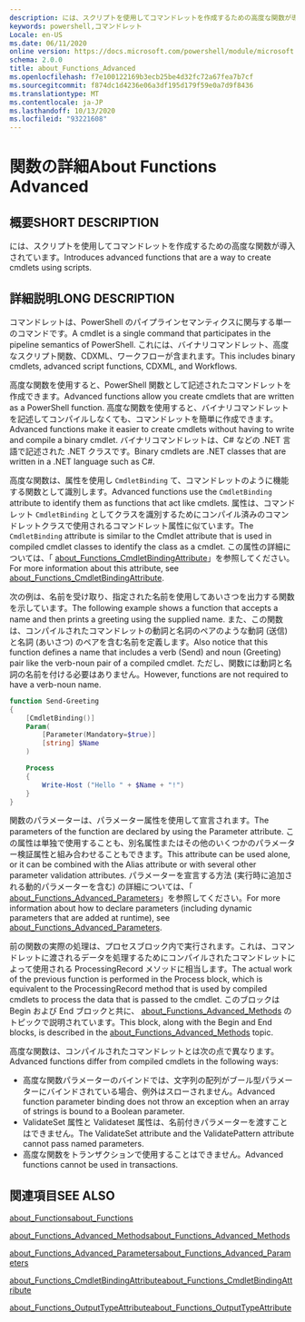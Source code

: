 ```yaml
---
description: には、スクリプトを使用してコマンドレットを作成するための高度な関数が導入されています。
keywords: powershell,コマンドレット
Locale: en-US
ms.date: 06/11/2020
online version: https://docs.microsoft.com/powershell/module/microsoft.powershell.core/about/about_functions_advanced?view=powershell-6&WT.mc_id=ps-gethelp
schema: 2.0.0
title: about_Functions_Advanced
ms.openlocfilehash: f7e100122169b3ecb25be4d32fc72a67fea7b7cf
ms.sourcegitcommit: f874dc1d4236e06a3df195d179f59e0a7d9f8436
ms.translationtype: MT
ms.contentlocale: ja-JP
ms.lasthandoff: 10/13/2020
ms.locfileid: "93221608"
---
```

# <a name="about-functions-advanced"></a><span data-ttu-id="62084-104">関数の詳細</span><span class="sxs-lookup"><span data-stu-id="62084-104">About Functions Advanced</span></span>

## <a name="short-description"></a><span data-ttu-id="62084-105">概要</span><span class="sxs-lookup"><span data-stu-id="62084-105">SHORT DESCRIPTION</span></span>
<span data-ttu-id="62084-106">には、スクリプトを使用してコマンドレットを作成するための高度な関数が導入されています。</span><span class="sxs-lookup"><span data-stu-id="62084-106">Introduces advanced functions that are a way to create cmdlets using scripts.</span></span>

## <a name="long-description"></a><span data-ttu-id="62084-107">詳細説明</span><span class="sxs-lookup"><span data-stu-id="62084-107">LONG DESCRIPTION</span></span>

<span data-ttu-id="62084-108">コマンドレットは、PowerShell のパイプラインセマンティクスに関与する単一のコマンドです。</span><span class="sxs-lookup"><span data-stu-id="62084-108">A cmdlet is a single command that participates in the pipeline semantics of PowerShell.</span></span> <span data-ttu-id="62084-109">これには、バイナリコマンドレット、高度なスクリプト関数、CDXML、ワークフローが含まれます。</span><span class="sxs-lookup"><span data-stu-id="62084-109">This includes binary cmdlets, advanced script functions, CDXML, and Workflows.</span></span>

<span data-ttu-id="62084-110">高度な関数を使用すると、PowerShell 関数として記述されたコマンドレットを作成できます。</span><span class="sxs-lookup"><span data-stu-id="62084-110">Advanced functions allow you create cmdlets that are written as a PowerShell function.</span></span> <span data-ttu-id="62084-111">高度な関数を使用すると、バイナリコマンドレットを記述してコンパイルしなくても、コマンドレットを簡単に作成できます。</span><span class="sxs-lookup"><span data-stu-id="62084-111">Advanced functions make it easier to create cmdlets without having to write and compile a binary cmdlet.</span></span> <span data-ttu-id="62084-112">バイナリコマンドレットは、C# などの .NET 言語で記述された .NET クラスです。</span><span class="sxs-lookup"><span data-stu-id="62084-112">Binary cmdlets are .NET classes that are written in a .NET language such as C#.</span></span>

<span data-ttu-id="62084-113">高度な関数は、属性を使用し `CmdletBinding` て、コマンドレットのように機能する関数として識別します。</span><span class="sxs-lookup"><span data-stu-id="62084-113">Advanced functions use the `CmdletBinding` attribute to identify them as functions that act like cmdlets.</span></span> <span data-ttu-id="62084-114">属性は、コマンドレット `CmdletBinding` としてクラスを識別するためにコンパイル済みのコマンドレットクラスで使用されるコマンドレット属性に似ています。</span><span class="sxs-lookup"><span data-stu-id="62084-114">The `CmdletBinding` attribute is similar to the Cmdlet attribute that is used in compiled cmdlet classes to identify the class as a cmdlet.</span></span> <span data-ttu-id="62084-115">この属性の詳細については、「 [about_Functions_CmdletBindingAttribute](about_Functions_CmdletBindingAttribute.md)」を参照してください。</span><span class="sxs-lookup"><span data-stu-id="62084-115">For more information about this attribute, see [about_Functions_CmdletBindingAttribute](about_Functions_CmdletBindingAttribute.md).</span></span>

<span data-ttu-id="62084-116">次の例は、名前を受け取り、指定された名前を使用してあいさつを出力する関数を示しています。</span><span class="sxs-lookup"><span data-stu-id="62084-116">The following example shows a function that accepts a name and then prints a greeting using the supplied name.</span></span> <span data-ttu-id="62084-117">また、この関数は、コンパイルされたコマンドレットの動詞と名詞のペアのような動詞 (送信) と名詞 (あいさつ) のペアを含む名前を定義します。</span><span class="sxs-lookup"><span data-stu-id="62084-117">Also notice that this function defines a name that includes a verb (Send) and noun (Greeting) pair like the verb-noun pair of a compiled cmdlet.</span></span> <span data-ttu-id="62084-118">ただし、関数には動詞と名詞の名前を付ける必要はありません。</span><span class="sxs-lookup"><span data-stu-id="62084-118">However, functions are not required to have a verb-noun name.</span></span>

```powershell
function Send-Greeting
{
    [CmdletBinding()]
    Param(
        [Parameter(Mandatory=$true)]
        [string] $Name
    )

    Process
    {
        Write-Host ("Hello " + $Name + "!")
    }
}
```

<span data-ttu-id="62084-119">関数のパラメーターは、パラメーター属性を使用して宣言されます。</span><span class="sxs-lookup"><span data-stu-id="62084-119">The parameters of the function are declared by using the Parameter attribute.</span></span>
<span data-ttu-id="62084-120">この属性は単独で使用することも、別名属性またはその他のいくつかのパラメーター検証属性と組み合わせることもできます。</span><span class="sxs-lookup"><span data-stu-id="62084-120">This attribute can be used alone, or it can be combined with the Alias attribute or with several other parameter validation attributes.</span></span> <span data-ttu-id="62084-121">パラメーターを宣言する方法 (実行時に追加される動的パラメーターを含む) の詳細については、「 [about_Functions_Advanced_Parameters](about_Functions_Advanced_Parameters.md)」を参照してください。</span><span class="sxs-lookup"><span data-stu-id="62084-121">For more information about how to declare parameters (including dynamic parameters that are added at runtime), see [about_Functions_Advanced_Parameters](about_Functions_Advanced_Parameters.md).</span></span>

<span data-ttu-id="62084-122">前の関数の実際の処理は、プロセスブロック内で実行されます。これは、コマンドレットに渡されるデータを処理するためにコンパイルされたコマンドレットによって使用される ProcessingRecord メソッドに相当します。</span><span class="sxs-lookup"><span data-stu-id="62084-122">The actual work of the previous function is performed in the Process block, which is equivalent to the ProcessingRecord method that is used by compiled cmdlets to process the data that is passed to the cmdlet.</span></span> <span data-ttu-id="62084-123">このブロックは Begin および End ブロックと共に、 [about_Functions_Advanced_Methods](about_Functions_Advanced_Methods.md) のトピックで説明されています。</span><span class="sxs-lookup"><span data-stu-id="62084-123">This block, along with the Begin and End blocks, is described in the [about_Functions_Advanced_Methods](about_Functions_Advanced_Methods.md) topic.</span></span>

<span data-ttu-id="62084-124">高度な関数は、コンパイルされたコマンドレットとは次の点で異なります。</span><span class="sxs-lookup"><span data-stu-id="62084-124">Advanced functions differ from compiled cmdlets in the following ways:</span></span>

- <span data-ttu-id="62084-125">高度な関数パラメーターのバインドでは、文字列の配列がブール型パラメーターにバインドされている場合、例外はスローされません。</span><span class="sxs-lookup"><span data-stu-id="62084-125">Advanced function parameter binding does not throw an exception when an array of strings is bound to a Boolean parameter.</span></span>
- <span data-ttu-id="62084-126">ValidateSet 属性と Validateset 属性は、名前付きパラメーターを渡すことはできません。</span><span class="sxs-lookup"><span data-stu-id="62084-126">The ValidateSet attribute and the ValidatePattern attribute cannot pass named parameters.</span></span>
- <span data-ttu-id="62084-127">高度な関数をトランザクションで使用することはできません。</span><span class="sxs-lookup"><span data-stu-id="62084-127">Advanced functions cannot be used in transactions.</span></span>

## <a name="see-also"></a><span data-ttu-id="62084-128">関連項目</span><span class="sxs-lookup"><span data-stu-id="62084-128">SEE ALSO</span></span>

[<span data-ttu-id="62084-129">about_Functions</span><span class="sxs-lookup"><span data-stu-id="62084-129">about_Functions</span></span>](about_Functions.md)

[<span data-ttu-id="62084-130">about_Functions_Advanced_Methods</span><span class="sxs-lookup"><span data-stu-id="62084-130">about_Functions_Advanced_Methods</span></span>](about_Functions_Advanced_Methods.md)

[<span data-ttu-id="62084-131">about_Functions_Advanced_Parameters</span><span class="sxs-lookup"><span data-stu-id="62084-131">about_Functions_Advanced_Parameters</span></span>](about_Functions_Advanced_Parameters.md)

[<span data-ttu-id="62084-132">about_Functions_CmdletBindingAttribute</span><span class="sxs-lookup"><span data-stu-id="62084-132">about_Functions_CmdletBindingAttribute</span></span>](about_Functions_CmdletBindingAttribute.md)

[<span data-ttu-id="62084-133">about_Functions_OutputTypeAttribute</span><span class="sxs-lookup"><span data-stu-id="62084-133">about_Functions_OutputTypeAttribute</span></span>](about_Functions_OutputTypeAttribute.md)
